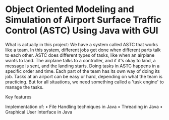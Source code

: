 # Object Oriented Modeling and Simulation of Airport Surface Traffic Control (ASTC) Using Java with GUI

What is actually in this project:
We have a system called ASTC that works like a team. In this system, different jobs get done
when different parts talk to each other. ASTC does different types of tasks, like when an airplane
wants to land. The airplane talks to a controller, and if it's okay to land, a message is sent, and
the landing starts. Doing tasks in ASTC happens in a specific order and time. Each part of the
team has its own way of doing its job. Tasks at an airport can be easy or hard, depending on what
the team is practicing. But for all situations, we need something called a 'task engine' to manage
the tasks.

Key features

Implementation of:
• File Handling techniques in Java
• Threading in Java
• Graphical User Interface in Java
